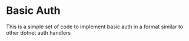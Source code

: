 # Basic Auth

This is a simple set of code to implement basic auth in a format similar to other dotnet auth handlers
